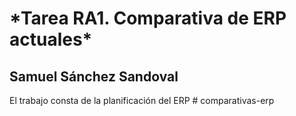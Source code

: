<h1>*Tarea RA1. Comparativa de ERP actuales*</h1>
<h2>Samuel Sánchez Sandoval</h2>
El trabajo consta de la planificación del ERP
# comparativas-erp
